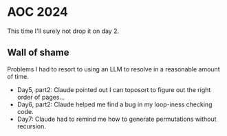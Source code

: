 # AOC 2024

This time I'll surely not drop it on day 2.

## Wall of shame

Problems I had to resort to using an LLM to resolve in a reasonable amount of time.

- Day5, part2: Claude pointed out I can toposort to figure out the right order of pages...
- Day6, part2: Claude helped me find a bug in my loop-iness checking code.
- Day7: Claude had to remind me how to generate permutations without recursion.